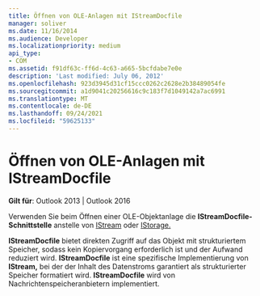 ```yaml
---
title: Öffnen von OLE-Anlagen mit IStreamDocfile
manager: soliver
ms.date: 11/16/2014
ms.audience: Developer
ms.localizationpriority: medium
api_type:
- COM
ms.assetid: f91df63c-ff6d-4c63-a665-5bcfdabe7e0e
description: 'Last modified: July 06, 2012'
ms.openlocfilehash: 923d3945d31cf15ccc0262c2628e2b38489054fe
ms.sourcegitcommit: a1d9041c20256616c9c183f7d1049142a7ac6991
ms.translationtype: MT
ms.contentlocale: de-DE
ms.lasthandoff: 09/24/2021
ms.locfileid: "59625133"
---
```

# <a name="opening-ole-attachments-with-istreamdocfile"></a>Öffnen von OLE-Anlagen mit IStreamDocfile

**Gilt für**: Outlook 2013 | Outlook 2016 
  
Verwenden Sie beim Öffnen einer OLE-Objektanlage die **IStreamDocfile-Schnittstelle** anstelle von [IStream](https://msdn.microsoft.com/library/windows/desktop/aa380034%28v=vs.85%29.aspx) oder [IStorage.](https://msdn.microsoft.com/library/windows/desktop/aa380015%28v=vs.85%29.aspx) 

**IStreamDocfile** bietet direkten Zugriff auf das Objekt mit strukturiertem Speicher, sodass kein Kopiervorgang erforderlich ist und der Aufwand reduziert wird. **IStreamDocfile** ist eine spezifische Implementierung von **IStream,** bei der der Inhalt des Datenstroms garantiert als strukturierter Speicher formatiert wird. **IStreamDocfile** wird von Nachrichtenspeicheranbietern implementiert. 
  


